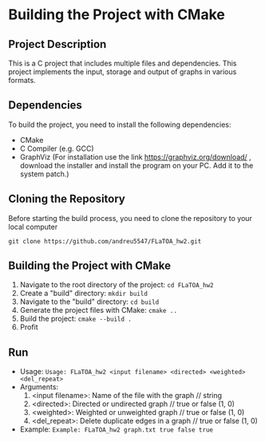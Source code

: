 # Building the Project with CMake
## Project Description

This is a C project that includes multiple files and dependencies. This project implements the input, storage and output of graphs in various formats.

## Dependencies

To build the project, you need to install the following dependencies:
* CMake
* C Compiler (e.g. GCC)
* GraphViz (For installation use the link https://graphviz.org/download/ , download the installer and install the program on your PC. Add it to the system patch.)

## Cloning the Repository

Before starting the build process, you need to clone the repository to your local computer

``` git clone https://github.com/andreu5547/FLaTOA_hw2.git ```

## Building the Project with CMake
1. Navigate to the root directory of the project:
```cd FLaTOA_hw2```
2. Create a "build" directory:
```mkdir build```
3. Navigate to the "build" directory:
```cd build```
4. Generate the project files with CMake:
```cmake ..```
5. Build the project:
```cmake --build .```
6. Profit

## Run
* Usage: ```Usage: FLaTOA_hw2 <input filename> <directed> <weighted> <del_repeat>```
* Arguments:
    1. \<input filename>: Name of the file with the graph // string
    2. \<directed>: Directed or undirected graph // true or false (1, 0)
    3. \<weighted>: Weighted or unweighted graph // true or false (1, 0)
    4. \<del_repeat>: Delete duplicate edges in a graph // true or false (1, 0)
* Example: ```Example: FLaTOA_hw2 graph.txt true false true```